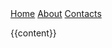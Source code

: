<!DOCTYPE html>
<html lang-"en">
<head>
   <meta charset-"UTF-8">
   <title> This is {{page.title}} Page </title>
 </body>
   <head>
      <a href="/">Home</a>
      <a href="/about.md">About</a>
      <a href="/contact.md">Contacts</a>
   </head> 
 </body>
 
 </html>

 {{content}}
